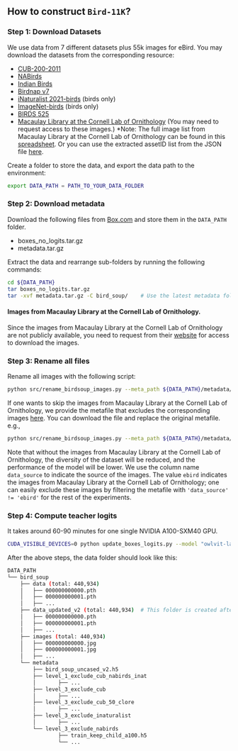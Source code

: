 ## How to construct `Bird-11K`?

### Step 1: Download Datasets
We use data from 7 different datasets plus 55k images for eBird. You may download the datasets from the corresponding resource:
- [CUB-200-2011](https://www.vision.caltech.edu/datasets/cub_200_2011/)
- [NABirds](https://dl.allaboutbirds.org/nabirds)
- [Indian Birds](https://www.kaggle.com/datasets/ichhadhari/indian-birds)
- [Birdnap v7](https://thomasberg.org/)
- [iNaturalist 2021-birds](https://www.kaggle.com/datasets/sharansmenon/inat2021birds) (birds only)
- [ImageNet-birds](https://www.image-net.org/) (birds only)
- [BIRDS 525](https://www.kaggle.com/datasets/gpiosenka/100-bird-species)
- [Macaulay Library at the Cornell Lab of Ornithology](https://www.birds.cornell.edu/home/) (You may need to request access to these images.)
*Note: The full image list from Macaulay Library at the Cornell Lab of Ornithology can be found in this [spreadsheet](./data/metadata/macaulay_library_image_list.xlsx). Or you can use the extracted assetID list from the JSON file [here](./data/macaulay_library_assetID.json).


Create a folder to store the data, and export the data path to the environment:
```bash
export DATA_PATH = PATH_TO_YOUR_DATA_FOLDER
```


### Step 2: Download metadata
Download the following files from [Box.com](https://auburn.app.box.com/s/owiwf73yxurz3r2k2i6x0r2cg9mgglcc) and store them in the `DATA_PATH` folder.
- boxes_no_logits.tar.gz
- metadata.tar.gz

 Extract the data and rearrange sub-folders by running the following commands:
```bash
cd ${DATA_PATH}
tar boxes_no_logits.tar.gz 
tar -xvf metadata.tar.gz -C bird_soup/    # Use the latest metadata folder
```

#### Images from Macaulay Library at the Cornell Lab of Ornithology.
Since the images from Macaulay Library at the Cornell Lab of Ornithology are not publicly available, you need to request from their [website](https://www.birds.cornell.edu/) for access to download the images.


### Step 3: Rename all files
Rename all images with the following script:
```bash
python src/rename_birdsoup_images.py --meta_path ${DATA_PATH}/metadata/bird_soup_uncased_v2.h5 --image_path ${DATA_PATH}/images
```

If one wants to skip the images from Macaulay Library at the Cornell Lab of Ornithology, we provide the metafile that excludes the corresponding images [here](https://auburn.box.com/s/9arivxicqkv52n9pajth3rbxyowuw0us). You can download the file and replace the original metafile. e.g.,
```bash
python src/rename_birdsoup_images.py --meta_path ${DATA_PATH}/metadata/bird_soup_uncased_v2_no_ebird.h5 --image_path ${DATA_PATH}/images 
```
Note that without the images from Macaulay Library at the Cornell Lab of Ornithology, the diversity of the dataset will be reduced, and the performance of the model will be lower. We use the column name `data_source` to indicate the source of the images. The value `ebird` indicates the images from Macaulay Library at the Cornell Lab of Ornithology; one can easily exclude these images by filtering the metafile with `'data_source' != 'ebird'` for the rest of the experiments. 


### Step 4: Compute teacher logits
It takes around 60-90 minutes for one single NVIDIA A100-SXM40 GPU.
```bash
CUDA_VISIBLE_DEVICES=0 python update_boxes_logits.py --model "owlvit-large-patch14" --dataset "bird_soup" --descriptors "chatgpt" --batch_size 32 --num_workers 16 --prompt_type 0 --owlvit_threshold -1
```

After the above steps, the data folder should look like this:
```bash
DATA_PATH
└── bird_soup
    ├── data (total: 440,934)
    │   ├── 000000000000.pth
    │   ├── 000000000001.pth
    │   ├── ...
    ├── data_updated_v2 (total: 440,934)  # This folder is created after running update_boxes_logits.py in step 6
    │   ├── 000000000000.pth
    │   ├── 000000000001.pth
    │   ├── ...
    ├── images (total: 440,934)
    │   ├── 000000000000.jpg
    │   ├── 000000000001.jpg
    │   ├── ...
    └── metadata
        ├── bird_soup_uncased_v2.h5
        ├── level_1_exclude_cub_nabirds_inat
        │       ├── ...
        ├── level_3_exclude_cub
        │       ├── ...
        ├── level_3_exclude_cub_50_clore
        │       ├── ...
        ├── level_3_exclude_inaturalist
        │       ├── ...
        └── level_3_exclude_nabirds
                ├── train_keep_child_a100.h5
                └── ...
```

